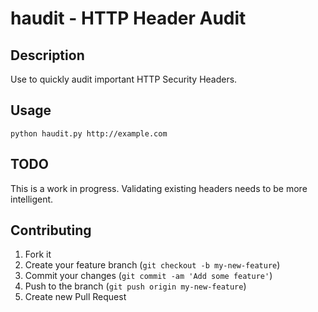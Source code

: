 # haudit - HTTP Header Audit

## Description

Use to quickly audit important HTTP Security Headers. 

## Usage
    
    python haudit.py http://example.com

## TODO

This is a work in progress. Validating existing headers needs to be more intelligent.

## Contributing

1. Fork it
2. Create your feature branch (`git checkout -b my-new-feature`)
3. Commit your changes (`git commit -am 'Add some feature'`)
4. Push to the branch (`git push origin my-new-feature`)
5. Create new Pull Request
